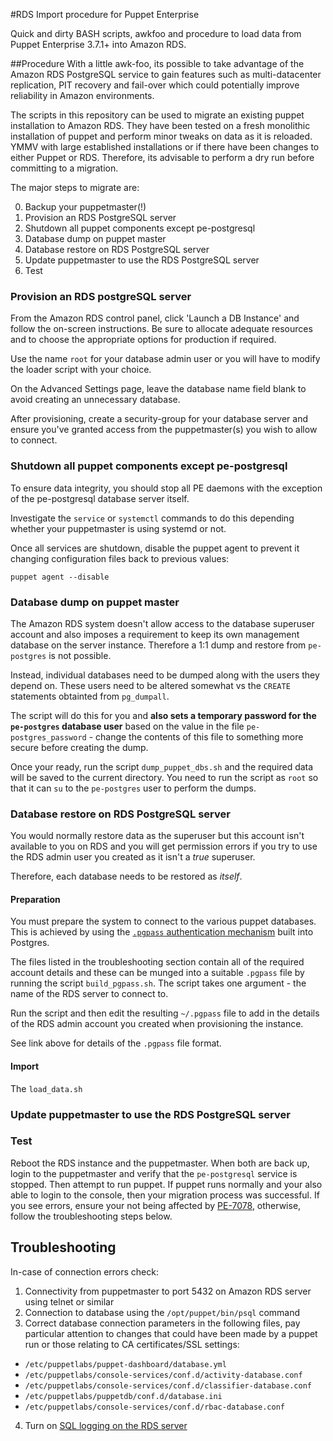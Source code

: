 #RDS Import procedure for Puppet Enterprise

Quick and dirty BASH scripts, awkfoo and procedure to load data from Puppet 
Enterprise 3.7.1+ into Amazon RDS.

##Procedure
With a little awk-foo, its possible to take advantage of the Amazon RDS 
PostgreSQL service to gain features such as multi-datacenter replication, PIT
recovery and fail-over which could potentially improve reliability in Amazon
environments.

The scripts in this repository can be used to migrate an existing puppet 
installation to Amazon RDS.  They have been tested on a fresh monolithic 
installation of puppet and perform minor tweaks on data as it is reloaded. 
YMMV with large established installations or if there have been changes to 
either Puppet or RDS.  Therefore, its advisable to perform a dry run before 
committing to a migration.

The major steps to migrate are: 

0. Backup your puppetmaster(!)
1. Provision an RDS PostgreSQL server
2. Shutdown all puppet components except pe-postgresql
3. Database dump on puppet master
4. Database restore on RDS PostgreSQL server
5. Update puppetmaster to use the RDS PostgreSQL server
6. Test

### Provision an RDS postgreSQL server
From the Amazon RDS control panel, click 'Launch a DB Instance' and follow the
on-screen instructions.  Be sure to allocate adequate resources and to choose
the appropriate options for production if required.

Use the name `root` for your database admin user or you will have to modify the
loader script with your choice.

On the Advanced Settings page, leave the database name field blank to avoid 
creating an unnecessary database.

After provisioning, create a security-group for your database server and ensure
you've granted access from the puppetmaster(s) you wish to allow to connect.

### Shutdown all puppet components except pe-postgresql
To ensure data integrity, you should stop all PE daemons with the exception of
the pe-postgresql database server itself.

Investigate the `service` or `systemctl` commands to do this depending whether
your puppetmaster is using systemd or not.

Once all services are shutdown, disable the puppet agent to prevent it changing
configuration files back to previous values:

`puppet agent --disable`

### Database dump on puppet master
The Amazon RDS system doesn't allow access to the database superuser account 
and also imposes a requirement to keep its own management database on the 
server instance.  Therefore a 1:1 dump and restore from `pe-postgres` is not
possible.

Instead, individual databases need to be dumped along with the users they 
depend on.  These users need to be altered somewhat vs the `CREATE` statements
obtainted from `pg_dumpall`.  

The script will do this for you and **also sets a temporary password for the 
`pe-postgres` database user** based on the value in the file 
`pe-postgres_password` - change the contents of this file to something more
secure before creating the dump.

Once your ready, run the script `dump_puppet_dbs.sh` and the required data will
be saved to the current directory.  You need to run the script as `root` so 
that it can `su` to the `pe-postgres` user to perform the dumps.

### Database restore on RDS PostgreSQL server
You would normally restore data as the superuser but this account isn't 
available to you on RDS and you will get permission errors if you try to use 
the RDS admin user you created as it isn't a *true* superuser.

Therefore, each database needs to be restored as *itself*.

#### Preparation
You must prepare the system to connect to the various puppet databases.  This
is achieved by using the [`.pgpass` authentication mechanism](https://wiki.postgresql.org/wiki/Pgpass) 
built into Postgres. 

The files listed in the troubleshooting section contain all of the required 
account details and these can be munged into a suitable `.pgpass` file by 
running the script `build_pgpass.sh`.  The script takes one argument - the name
of the RDS server to connect to.

Run the script and then edit the resulting `~/.pgpass` file to add in the 
details of the RDS admin account you created when provisioning the instance.

See link above for details of the `.pgpass` file format.

#### Import

  The `load_data.sh`

### Update puppetmaster to use the RDS PostgreSQL server

### Test
Reboot the RDS instance and the puppetmaster.  When both are back up, login to 
the puppetmaster and verify that the `pe-postgresql` service is stopped.  Then
attempt to run puppet.  If puppet runs normally and your also able to login to 
the console, then your migration process was successful.  If you see errors, 
ensure your not being affected by [PE-7078](https://tickets.puppetlabs.com/browse/PE-7078),
otherwise, follow the troubleshooting steps below.

## Troubleshooting
In-case of connection errors check:

1. Connectivity from puppetmaster to port 5432 on Amazon RDS server using 
   telnet or similar
2. Connection to database using the `/opt/puppet/bin/psql` command
3. Correct database connection parameters in the following files, pay 
   particular attention to changes that could have been made by a puppet run
   or those relating to CA certificates/SSL settings: 
  * `/etc/puppetlabs/puppet-dashboard/database.yml`
  * `/etc/puppetlabs/console-services/conf.d/activity-database.conf`
  * `/etc/puppetlabs/console-services/conf.d/classifier-database.conf`
  * `/etc/puppetlabs/puppetdb/conf.d/database.ini`
  * `/etc/puppetlabs/console-services/conf.d/rbac-database.conf`
4. Turn on [SQL logging on the RDS server](http://docs.aws.amazon.com/AmazonRDS/latest/UserGuide/USER_LogAccess.Concepts.PostgreSQL.html)
